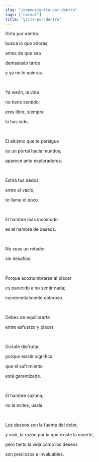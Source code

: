```yaml
---
slug: "/poemas/grita-por-dentro"
tags: ["normal"]
title: "grita-por-dentro"
---
```

Grita por dentro:

busca lo que añoras,

antes de que sea

demasiado tarde

y ya no lo quieras.

&nbsp;

Ya weón, la vida

no tiene sentido;

eres libre, siempre

lo has sido.

&nbsp;

El abismo que te persigue

es un portal hacia mundos;

aparece ante exploradores.

&nbsp;

Estira tus dedos 

entre el vacío;

te llama el pozo.

&nbsp;

El hambre más incómodo

es el hambre de deseos.

&nbsp;

No seas un retador

sin desafíos.

&nbsp;

Porque acostumbrarse al placer

es parecido a no sentir nada;

incrementalmente doloroso.

&nbsp;

Debes de equilibrarte

entre esfuerzo y placer.

&nbsp;

Díctate disfrutar,

porque existir significa

que el sufrimiento

está garantizado.

&nbsp;

El hambre sazona;

no la evites, úsala.

&nbsp;

Los deseos son la fuente del dolor,

y vivir, la razón por la que existe la muerte,

pero tanto la vida como los deseos

son preciosos e invaluables.
